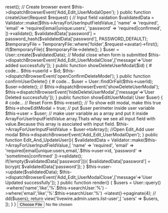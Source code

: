 <?php

namespace App\Http\Livewire\Admin\Users;
use App\Models\User;
use App\Models\TemporaryFile;
// For Make Viladion
use Illuminate\Support\Facades\Validator;
use Image;
use File;
use  App\Http\Livewire\Admin\AdminComponent;
use Illuminate\Http\Request;
use Livewire\WithFileUploads;
class ListUser extends AdminComponent
{
    use  WithFileUploads;
    public $showEditModal = false;
    public $ArrayForUserInputFieldValue =[];
    public $user;
    public $userId;
    public $photo;
    public $searchUser = null;


    // Open add user modal
    public function openAddUserModal()
    {    
      // Reset form when form modal is open
       $this->reset();

      // Create browser event
       $this->dispatchBrowserEvent('Add_Edit_UserModalOpen');
    }


    
    public function createUser(Request $request)
    {
      //  Input field vaidation
      $validatedData = Validator::make($this->ArrayForUserInputFieldValue,[
        'name' => 'required',
        'email' => 'required|email|unique:users',
        'password' => 'required|confirmed',
      ])->validate();



      $validatedData['password'] = password_hash($validatedData['password'], PASSWORD_DEFAULT);

      $temporaryFile = TemporaryFile::where('folder',$request->avatar)->first();
      
        if($temporaryFile){

          $temporaryFile->delete();
        
        }
      

      

      $user = User::create($validatedData);


      // Modal close when form is submitted
      $this->dispatchBrowserEvent('Add_Edit_UserModalClose',['message'=>'User added successfully']);
       

    }

    public function showDeleteUserModal($id)
    {
      # code...
      $this->userId = $id;
      $this->dispatchBrowserEvent('openConfirmDeleteModel');
    }

    public function confirmUserDelete()
    {
      # code...
      $user = User::findOrFail($this->userId);
      $user->delete();
      // $this->dispatchBrowserEvent('showDeleteUserModal');
      $this->dispatchBrowserEvent('hideDeleteUserModal',['message'=>'User Deleted successfully']);
    }

    public function showEditUserModal( User $user)
    {
      # code...
      // Reset Form
      $this->reset();
      // To show edit modal, make this true
      $this->showEditModal = true;
      // put $user perimeter inside user variable
      $this->user = $user;
      // make user variable as a array and put it inside ArrayForUserInputFieldValue array.Thats whay we see all input field with value.Because this array is asociated with input field.
      $this->ArrayForUserInputFieldValue = $user->toArray();
      //Open Edit_Add user modal
      $this->dispatchBrowserEvent('Add_Edit_UserModalOpen');
      
    }

    public function Edit_And_UpdateUser(){

      $validatedData = Validator::make($this->ArrayForUserInputFieldValue,[
        'name' => 'required',
        'email' => 'required|email|unique:users,email,'.$this->user->id,
        'password' => 'sometimes|confirmed'
      ])->validate();
        
      if(!empty($validatedData['password'])){
        $validatedData['password'] = bcrypt( $validatedData['password']);
      }

        $this->user->update($validatedData);
        $this->dispatchBrowserEvent('Add_Edit_UserModalClose',['message'=>'User Updated successfully']);
    }


    public function render()
    {       
    
      $users = User::query()
      ->where('name','like','%'.$this->searchUser.'%')
      ->where('email','like','%'.$this->searchUser.'%')
      ->latest()->paginate(4);
      // dd($users);

      return view('livewire.admin.users.list-user',[
        'users' => $users,
      ]);
    }
}




<input wire:model="photo" type="file" class="" id="customFile">
<script>
    // Get a reference to the file input element
    const inputElement = document.querySelector('input[type="file"]');
  
    // Create a FilePond instance
    const pond = FilePond.create(inputElement);
</script>
